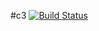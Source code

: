 #c3 [![Build Status](https://travis-ci.org/lutak-srce/c3.svg)](https://travis-ci.org/lutak-srce/c3)
